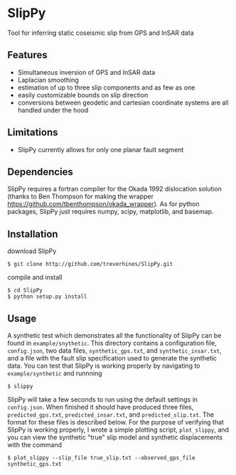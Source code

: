 # SlipPy
Tool for inferring static coseismic slip from GPS and InSAR data

## Features
 * Simultaneous inversion of GPS and InSAR data 
 * Laplacian smoothing
 * estimation of up to three slip components and as few as one 
 * easily customizable bounds on slip direction
 * conversions between geodetic and cartesian coordinate systems are all handled under the hood

## Limitations

 * SlipPy currently allows for only one planar fault segment
 
## Dependencies
SlipPy requires a fortran compiler for the Okada 1992 dislocation solution (thanks to Ben Thompson for making the wrapper https://github.com/tbenthompson/okada_wrapper). As for python packages, SlipPy just requires numpy, scipy, matplotlib, and basemap.   

## Installation
download SlipPy
```
$ git clone http://github.com/treverhines/SlipPy.git 
```
compile and install
```
$ cd SlipPy
$ python setup.py install
```
## Usage

A synthetic test which demonstrates all the functionality of SlipPy can be found in `example/snythetic`. This directory contains a configuration file, `config.json`, two data files, `synthetic_gps.txt`, and `synthetic_insar.txt`, and a file with the fault slip specification used to generate the synthetic data.  You can test that SlipPy is working properly by navigating to `example/synthetic` and runnning
```
$ slippy
```
SlipPy will take a few seconds to run using the default settings in `config.json`.  When finished it should have produced three files, `predicted_gps.txt`, `predicted_insar.txt`, and `predicted_slip.txt`. The format for these files is described below. For the purpose of verifying that SlipPy is working properly, I wrote a simple plotting script, `plot_slippy`, and you can view the synthetic "true" slip model and synthetic displacements with the command

```
$ plot_slippy --slip_file true_slip.txt --observed_gps_file synthetic_gps.txt
```


